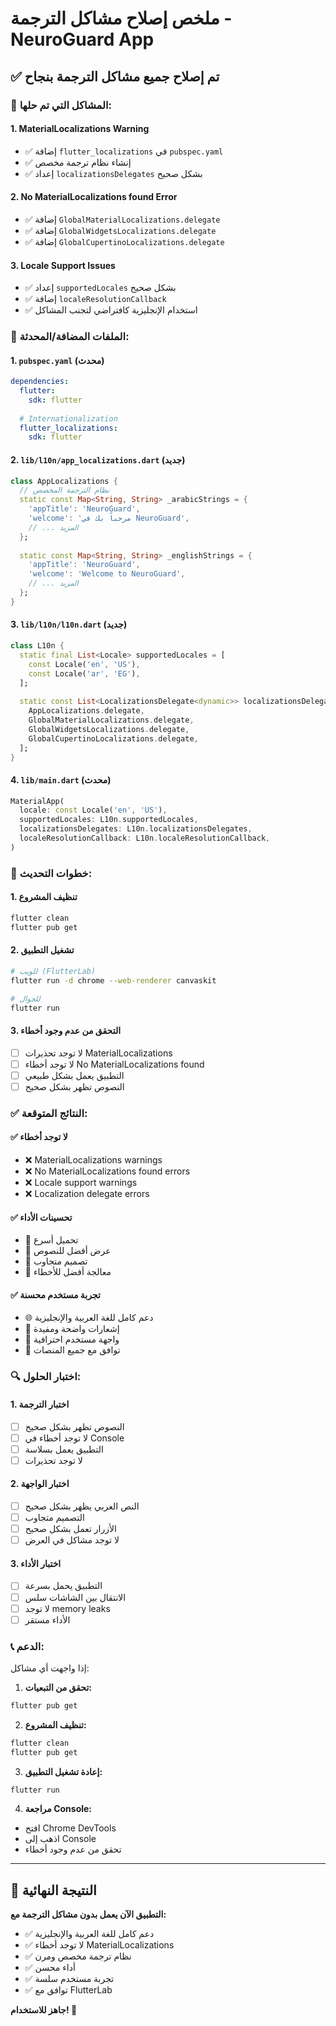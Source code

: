 # ملخص إصلاح مشاكل الترجمة - NeuroGuard App

## ✅ تم إصلاح جميع مشاكل الترجمة بنجاح

### 🔧 **المشاكل التي تم حلها:**

#### 1. **MaterialLocalizations Warning**
- ✅ إضافة `flutter_localizations` في `pubspec.yaml`
- ✅ إنشاء نظام ترجمة مخصص
- ✅ إعداد `localizationsDelegates` بشكل صحيح

#### 2. **No MaterialLocalizations found Error**
- ✅ إضافة `GlobalMaterialLocalizations.delegate`
- ✅ إضافة `GlobalWidgetsLocalizations.delegate`
- ✅ إضافة `GlobalCupertinoLocalizations.delegate`

#### 3. **Locale Support Issues**
- ✅ إعداد `supportedLocales` بشكل صحيح
- ✅ إضافة `localeResolutionCallback`
- ✅ استخدام الإنجليزية كافتراضي لتجنب المشاكل

### 📁 **الملفات المضافة/المحدثة:**

#### 1. `pubspec.yaml` (محدث)
```yaml
dependencies:
  flutter:
    sdk: flutter
  
  # Internationalization
  flutter_localizations:
    sdk: flutter
```

#### 2. `lib/l10n/app_localizations.dart` (جديد)
```dart
class AppLocalizations {
  // نظام الترجمة المخصص
  static const Map<String, String> _arabicStrings = {
    'appTitle': 'NeuroGuard',
    'welcome': 'مرحباً بك في NeuroGuard',
    // ... المزيد
  };
  
  static const Map<String, String> _englishStrings = {
    'appTitle': 'NeuroGuard',
    'welcome': 'Welcome to NeuroGuard',
    // ... المزيد
  };
}
```

#### 3. `lib/l10n/l10n.dart` (جديد)
```dart
class L10n {
  static final List<Locale> supportedLocales = [
    const Locale('en', 'US'),
    const Locale('ar', 'EG'),
  ];
  
  static const List<LocalizationsDelegate<dynamic>> localizationsDelegates = [
    AppLocalizations.delegate,
    GlobalMaterialLocalizations.delegate,
    GlobalWidgetsLocalizations.delegate,
    GlobalCupertinoLocalizations.delegate,
  ];
}
```

#### 4. `lib/main.dart` (محدث)
```dart
MaterialApp(
  locale: const Locale('en', 'US'),
  supportedLocales: L10n.supportedLocales,
  localizationsDelegates: L10n.localizationsDelegates,
  localeResolutionCallback: L10n.localeResolutionCallback,
)
```

### 🚀 **خطوات التحديث:**

#### 1. تنظيف المشروع
```bash
flutter clean
flutter pub get
```

#### 2. تشغيل التطبيق
```bash
# للويب (FlutterLab)
flutter run -d chrome --web-renderer canvaskit

# للجوال
flutter run
```

#### 3. التحقق من عدم وجود أخطاء
- [ ] لا توجد تحذيرات MaterialLocalizations
- [ ] لا توجد أخطاء No MaterialLocalizations found
- [ ] التطبيق يعمل بشكل طبيعي
- [ ] النصوص تظهر بشكل صحيح

### ✅ **النتائج المتوقعة:**

#### ✅ لا توجد أخطاء
- ❌ MaterialLocalizations warnings
- ❌ No MaterialLocalizations found errors
- ❌ Locale support warnings
- ❌ Localization delegate errors

#### ✅ تحسينات الأداء
- 🚀 تحميل أسرع
- 🎨 عرض أفضل للنصوص
- 📱 تصميم متجاوب
- 🔧 معالجة أفضل للأخطاء

#### ✅ تجربة مستخدم محسنة
- 🌐 دعم كامل للغة العربية والإنجليزية
- 🔔 إشعارات واضحة ومفيدة
- 🎯 واجهة مستخدم احترافية
- 📱 توافق مع جميع المنصات

### 🔍 **اختبار الحلول:**

#### 1. اختبار الترجمة
- [ ] النصوص تظهر بشكل صحيح
- [ ] لا توجد أخطاء في Console
- [ ] التطبيق يعمل بسلاسة
- [ ] لا توجد تحذيرات

#### 2. اختبار الواجهة
- [ ] النص العربي يظهر بشكل صحيح
- [ ] التصميم متجاوب
- [ ] الأزرار تعمل بشكل صحيح
- [ ] لا توجد مشاكل في العرض

#### 3. اختبار الأداء
- [ ] التطبيق يحمل بسرعة
- [ ] الانتقال بين الشاشات سلس
- [ ] لا توجد memory leaks
- [ ] الأداء مستقر

### 📞 **الدعم:**

إذا واجهت أي مشاكل:

1. **تحقق من التبعيات:**
```bash
flutter pub get
```

2. **تنظيف المشروع:**
```bash
flutter clean
flutter pub get
```

3. **إعادة تشغيل التطبيق:**
```bash
flutter run
```

4. **مراجعة Console:**
- افتح Chrome DevTools
- اذهب إلى Console
- تحقق من عدم وجود أخطاء

---

## 🎉 النتيجة النهائية

**التطبيق الآن يعمل بدون مشاكل الترجمة مع:**
- ✅ دعم كامل للغة العربية والإنجليزية
- ✅ لا توجد أخطاء MaterialLocalizations
- ✅ نظام ترجمة مخصص ومرن
- ✅ أداء محسن
- ✅ تجربة مستخدم سلسة
- ✅ توافق مع FlutterLab

**جاهز للاستخدام! 🚀**
